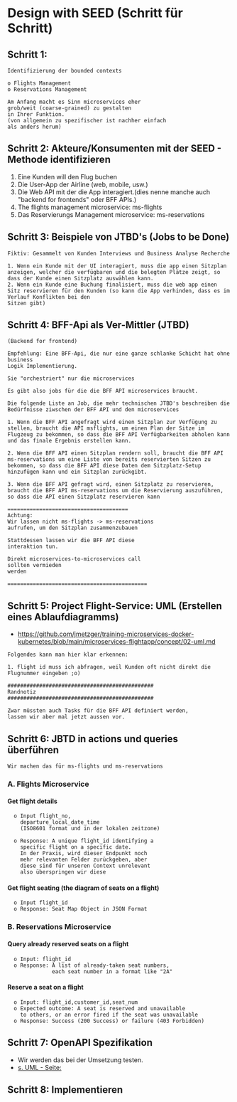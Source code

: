 # Design with SEED (Schritt für Schritt) 

## Schritt 1: 

```
Identifizierung der bounded contexts 

o Flights Management
o Reservations Management 

Am Anfang macht es Sinn microservices eher 
grob/weit (coarse-grained) zu gestalten 
in Ihrer Funktion. 
(von allgemein zu spezifischer ist nachher einfach 
als anders herum) 
```

## Schritt 2: Akteure/Konsumenten mit der SEED - Methode identifizieren

  1. Eine Kunden will den Flug buchen 
  1. Die User-App der Airline (web, mobile, usw.)
  1. Die Web API mit der die App interagiert.(dies nenne manche auch "backend for frontends" oder BFF APIs.)
  1. The flights management microservice: ms-flights
  1. Das Reservierungs Management microservice: ms-reservations 

## Schritt 3: Beispiele von JTBD's (Jobs to be Done) 

```
Fiktiv: Gesammelt von Kunden Interviews und Business Analyse Recherche

1. Wenn ein Kunde mit der UI interagiert, muss die app einen Sitzplan anzeigen, welcher die verfügbaren und die belegten Plätze zeigt, so dass der Kunde einen Sitzplatz auswählen kann. 
2. Wenn ein Kunde eine Buchung finalisiert, muss die web app einen Sitz reservieren für den Kunden (so kann die App verhinden, dass es im Verlauf Konflikten bei den 
Sitzen gibt)
```

## Schritt 4: BFF-Api als Ver-Mittler (JTBD)

```
(Backend for frontend) 

Empfehlung: Eine BFF-Api, die nur eine ganze schlanke Schicht hat ohne business
Logik Implementierung. 

Sie "orchestriert" nur die microservices 

Es gibt also jobs für die die BFF API microservices braucht.

Die folgende Liste an Job, die mehr technischen JTBD's beschreiben die Bedürfnisse ziwschen der BFF API und den microservices 

1. Wenn die BFF API angefragt wird einen Sitzplan zur Verfügung zu stellen, braucht die API msflights, um einen Plan der Sitze im Flugzeug zu bekommen, so dass die BFF API Verfügbarkeiten abholen kann und das finale Ergebnis erstellen kann.

2. Wenn die BFF API einen Sitzplan rendern soll, braucht die BFF API ms-reservations um eine Liste von bereits reservierten Sitzen zu bekommen, so dass die BFF API diese Daten dem Sitzplatz-Setup hinzufügen kann und ein Sitzplan zurückgibt. 

3. Wenn die BFF API gefragt wird, einen Sitzplatz zu reservieren, braucht die BFF API ms-reservations um die Reservierung auszuführen, so dass die API einen Sitzplatz reservieren kann

======================================
Achtung:
Wir lassen nicht ms-flights -> ms-reservations
aufrufen, um den Sitzplan zusammenzubauen 

Stattdessen lassen wir die BFF API diese 
interaktion tun. 

Direkt microservices-to-microservices call
sollten vermieden 
werden

============================================
```

## Schritt 5: Project Flight-Service: UML (Erstellen eines Ablaufdiagramms) 

  * https://github.com/jmetzger/training-microservices-docker-kubernetes/blob/main/microservices-flightapp/concept/02-uml.md

```
Folgendes kann man hier klar erkennen:

1. flight id muss ich abfragen, weil Kunden oft nicht direkt die Flugnummer eingeben ;o) 

##############################################
Randnotiz 
##############################################

Zwar müssten auch Tasks für die BFF API definiert werden,
lassen wir aber mal jetzt aussen vor. 
```

## Schritt 6: JBTD in actions und queries überführen 

```
Wir machen das für ms-flights und ms-reservations
```

### A. Flights Microservice 

#### Get flight details 

```
  o Input flight_no,
    departure_local_date_time 
    (ISO8601 format und in der lokalen zeitzone)

  o Response: A unique flight_id identifying a 
    specific flight on a specific date. 
    In der Praxis, wird dieser Endpunkt noch
    mehr relevanten Felder zurückgeben, aber 
    diese sind für unseren Context unrelevant 
    also überspringen wir diese
```

#### Get flight seating (the diagram of seats on a flight)

```
  o Input flight_id
  o Response: Seat Map Object in JSON Format
```

### B. Reservations Microservice 

#### Query already reserved seats on a flight

```
  o Input: flight_id
  o Response: A list of already-taken seat numbers,
              each seat number in a format like "2A" 
```
#### Reserve a seat on a flight 

```
  o Input: flight_id,customer_id,seat_num
  o Expected outcome: A seat is reserved and unavailable
    to others, or an error fired if the seat was unavailable 
  o Response: Success (200 Success) or failure (403 Forbidden) 
```

## Schritt 7: OpenAPI Spezifikation 

  * Wir werden das bei der Umsetzung testen. 
  * [s. UML - Seite:](microservices-flightapp/concept/02-uml.md) 

## Schritt 8: Implementieren 
